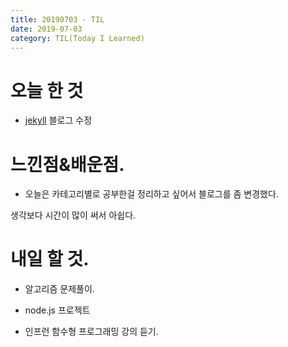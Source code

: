 ```yaml
---
title: 20190703 - TIL
date: 2019-07-03
category: TIL(Today I Learned)
---
```


# 오늘 한 것

- [jekyll](https://jekyllrb.com/) 블로그 수정


  
# 느낀점&배운점.


- 오늘은 카테고리별로 공부한걸 정리하고 싶어서 블로그를 좀 변경했다.

생각보다 시간이 많이 써서 아쉽다.

# 내일 할 것.

- 알고리즘 문제풀이.

- node.js 프로젝트

- 인프런 함수형 프로그래밍 강의 듣기.

